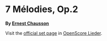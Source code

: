 
# 7 Mélodies, Op.2

__By [Ernest Chausson](..)__

Visit the [official set page] in [OpenScore Lieder].

[official set page]: https://musescore.com/openscore-lieder-corpus/sets/5077648
[OpenScore Lieder]: https://musescore.com/openscore-lieder-corpus
